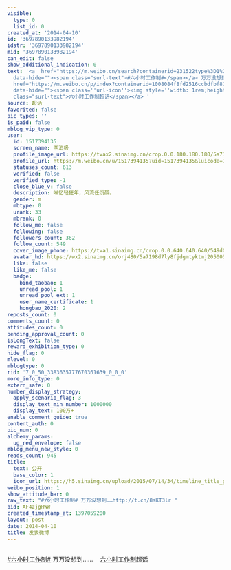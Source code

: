 ```yaml
---
visible:
  type: 0
  list_id: 0
created_at: '2014-04-10'
id: '3697890133982194'
idstr: '3697890133982194'
mid: '3697890133982194'
can_edit: false
show_additional_indication: 0
text: '<a  href="https://m.weibo.cn/search?containerid=231522type%3D1%26t%3D10%26q%3D%23%E5%85%AD%E5%B0%8F%E6%97%B6%E5%B7%A5%E4%BD%9C%E5%88%B6%23&luicode=10000011&lfid=2304131517394135_-_WEIBO_SECOND_PROFILE_WEIBO"
  data-hide=""><span class="surl-text">#六小时工作制#</span></a> 万万没想到……<a data-url="http://t.cn/8sKT3lr"
  href="https://m.weibo.cn/p/index?containerid=1008084f8fd2516ccbdfbf8195550b438fc782&extparam=%E5%85%AD%E5%B0%8F%E6%97%B6%E5%B7%A5%E4%BD%9C%E5%88%B6&luicode=10000011&lfid=2304131517394135_-_WEIBO_SECOND_PROFILE_WEIBO"
  data-hide=""><span class=''url-icon''><img style=''width: 1rem;height: 1rem'' src=''https://h5.sinaimg.cn/upload/100/959/2020/05/09/timeline_card_small_super_default.png''></span><span
  class="surl-text">六小时工作制超话</span></a> '
source: 超话
favorited: false
pic_types: ''
is_paid: false
mblog_vip_type: 0
user:
  id: 1517394135
  screen_name: 李消极
  profile_image_url: https://tvax2.sinaimg.cn/crop.0.0.180.180.180/5a7198d7ly8fjdgmtyktmj20500500so.jpg?KID=imgbed,tva&Expires=1606399604&ssig=KolcJ45Ip5
  profile_url: https://m.weibo.cn/u/1517394135?uid=1517394135&luicode=10000011&lfid=2304131517394135_-_WEIBO_SECOND_PROFILE_WEIBO
  statuses_count: 613
  verified: false
  verified_type: -1
  close_blue_v: false
  description: 唯忆轻狂年，风流任沉醉。
  gender: m
  mbtype: 0
  urank: 33
  mbrank: 0
  follow_me: false
  following: false
  followers_count: 362
  follow_count: 549
  cover_image_phone: https://tva1.sinaimg.cn/crop.0.0.640.640.640/549d0121tw1egm1kjly3jj20hs0hsq4f.jpg
  avatar_hd: https://wx2.sinaimg.cn/orj480/5a7198d7ly8fjdgmtyktmj20500500so.jpg
  like: false
  like_me: false
  badge:
    bind_taobao: 1
    unread_pool: 1
    unread_pool_ext: 1
    user_name_certificate: 1
    hongbao_2020: 2
reposts_count: 0
comments_count: 0
attitudes_count: 0
pending_approval_count: 0
isLongText: false
reward_exhibition_type: 0
hide_flag: 0
mlevel: 0
mblogtype: 0
rid: '7_0_50_3383635777670361639_0_0_0'
more_info_type: 0
extern_safe: 0
number_display_strategy:
  apply_scenario_flag: 3
  display_text_min_number: 1000000
  display_text: 100万+
enable_comment_guide: true
content_auth: 0
pic_num: 0
alchemy_params:
  ug_red_envelope: false
mblog_menu_new_style: 0
reads_count: 945
title:
  text: 公开
  base_color: 1
  icon_url: https://h5.sinaimg.cn/upload/2015/07/14/34/timeline_title_public_default.png
weibo_position: 1
show_attitude_bar: 0
raw_text: "#六小时工作制# 万万没想到……http://t.cn/8sKT3lr ​​​"
bid: AF4zjgHWW
created_timestamp_at: 1397059200
layout: post
date: 2014-04-10
title: 发表微博
---
```


![]()

<a  href="https://m.weibo.cn/search?containerid=231522type%3D1%26t%3D10%26q%3D%23%E5%85%AD%E5%B0%8F%E6%97%B6%E5%B7%A5%E4%BD%9C%E5%88%B6%23&luicode=10000011&lfid=2304131517394135_-_WEIBO_SECOND_PROFILE_WEIBO" data-hide=""><span class="surl-text">#六小时工作制#</span></a> 万万没想到……<a data-url="http://t.cn/8sKT3lr" href="https://m.weibo.cn/p/index?containerid=1008084f8fd2516ccbdfbf8195550b438fc782&extparam=%E5%85%AD%E5%B0%8F%E6%97%B6%E5%B7%A5%E4%BD%9C%E5%88%B6&luicode=10000011&lfid=2304131517394135_-_WEIBO_SECOND_PROFILE_WEIBO" data-hide=""><span class='url-icon'><img style='width: 1rem;height: 1rem' src='https://h5.sinaimg.cn/upload/100/959/2020/05/09/timeline_card_small_super_default.png'></span><span class="surl-text">六小时工作制超话</span></a> 

